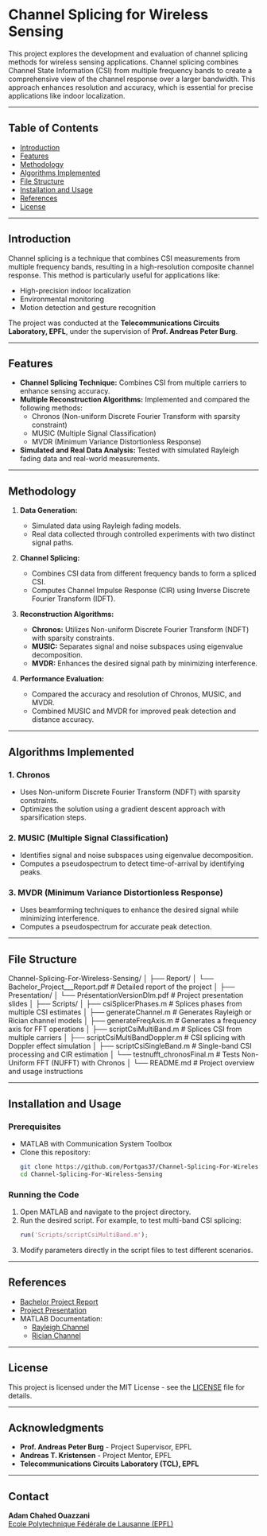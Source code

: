 # Channel Splicing for Wireless Sensing

This project explores the development and evaluation of channel splicing methods for wireless sensing applications. Channel splicing combines Channel State Information (CSI) from multiple frequency bands to create a comprehensive view of the channel response over a larger bandwidth. This approach enhances resolution and accuracy, which is essential for precise applications like indoor localization.

---

## Table of Contents
- [Introduction](#introduction)
- [Features](#features)
- [Methodology](#methodology)
- [Algorithms Implemented](#algorithms-implemented)
- [File Structure](#file-structure)
- [Installation and Usage](#installation-and-usage)
- [References](#references)
- [License](#license)

---

## Introduction

Channel splicing is a technique that combines CSI measurements from multiple frequency bands, resulting in a high-resolution composite channel response. This method is particularly useful for applications like:
- High-precision indoor localization
- Environmental monitoring
- Motion detection and gesture recognition

The project was conducted at the **Telecommunications Circuits Laboratory, EPFL**, under the supervision of **Prof. Andreas Peter Burg**.

---

## Features

- **Channel Splicing Technique:** Combines CSI from multiple carriers to enhance sensing accuracy.
- **Multiple Reconstruction Algorithms:** Implemented and compared the following methods:
  - Chronos (Non-uniform Discrete Fourier Transform with sparsity constraint)
  - MUSIC (Multiple Signal Classification)
  - MVDR (Minimum Variance Distortionless Response)
- **Simulated and Real Data Analysis:** Tested with simulated Rayleigh fading data and real-world measurements.

---

## Methodology

1. **Data Generation:**
   - Simulated data using Rayleigh fading models.
   - Real data collected through controlled experiments with two distinct signal paths.

2. **Channel Splicing:**
   - Combines CSI data from different frequency bands to form a spliced CSI.
   - Computes Channel Impulse Response (CIR) using Inverse Discrete Fourier Transform (IDFT).

3. **Reconstruction Algorithms:**
   - **Chronos:** Utilizes Non-uniform Discrete Fourier Transform (NDFT) with sparsity constraints.
   - **MUSIC:** Separates signal and noise subspaces using eigenvalue decomposition.
   - **MVDR:** Enhances the desired signal path by minimizing interference.

4. **Performance Evaluation:**
   - Compared the accuracy and resolution of Chronos, MUSIC, and MVDR.
   - Combined MUSIC and MVDR for improved peak detection and distance accuracy.

---

## Algorithms Implemented

### 1. Chronos
- Uses Non-uniform Discrete Fourier Transform (NDFT) with sparsity constraints.
- Optimizes the solution using a gradient descent approach with sparsification steps.

### 2. MUSIC (Multiple Signal Classification)
- Identifies signal and noise subspaces using eigenvalue decomposition.
- Computes a pseudospectrum to detect time-of-arrival by identifying peaks.

### 3. MVDR (Minimum Variance Distortionless Response)
- Uses beamforming techniques to enhance the desired signal while minimizing interference.
- Computes a pseudospectrum for accurate peak detection.

---

## File Structure

Channel-Splicing-For-Wireless-Sensing/ │ ├── Report/ │ └── Bachelor_Project___Report.pdf # Detailed report of the project │ ├── Presentation/ │ └── PrésentationVersionDIm.pdf # Project presentation slides │ ├── Scripts/ │ ├── csiSplicerPhases.m # Splices phases from multiple CSI estimates │ ├── generateChannel.m # Generates Rayleigh or Rician channel models │ ├── generateFreqAxis.m # Generates a frequency axis for FFT operations │ ├── scriptCsiMultiBand.m # Splices CSI from multiple carriers │ ├── scriptCsiMultiBandDoppler.m # CSI splicing with Doppler effect simulation │ ├── scriptCsiSingleBand.m # Single-band CSI processing and CIR estimation │ └── testnufft_chronosFinal.m # Tests Non-Uniform FFT (NUFFT) with Chronos │ └── README.md # Project overview and usage instructions

---

## Installation and Usage

### Prerequisites
- MATLAB with Communication System Toolbox
- Clone this repository:
    ```sh
    git clone https://github.com/Portgas37/Channel-Splicing-For-Wireless-Sensing.git
    cd Channel-Splicing-For-Wireless-Sensing
    ```

### Running the Code
1. Open MATLAB and navigate to the project directory.
2. Run the desired script. For example, to test multi-band CSI splicing:
    ```matlab
    run('Scripts/scriptCsiMultiBand.m');
    ```
3. Modify parameters directly in the script files to test different scenarios.

---

## References
- [Bachelor Project Report](./Report/Bachelor_Project___Report.pdf)
- [Project Presentation](./Presentation/PrésentationVersionDIm.pdf)
- MATLAB Documentation:
  - [Rayleigh Channel](https://www.mathworks.com/help/comm/ref/comm.rayleighchannel-system-object.html)
  - [Rician Channel](https://www.mathworks.com/help/comm/ref/comm.ricianchannel-system-object.html)

---

## License

This project is licensed under the MIT License - see the [LICENSE](./LICENSE) file for details.

---

## Acknowledgments
- **Prof. Andreas Peter Burg** - Project Supervisor, EPFL
- **Andreas T. Kristensen** - Project Mentor, EPFL
- **Telecommunications Circuits Laboratory (TCL), EPFL**

---

## Contact

**Adam Chahed Ouazzani**  
[Ecole Polytechnique Fédérale de Lausanne (EPFL)](https://www.epfl.ch)

